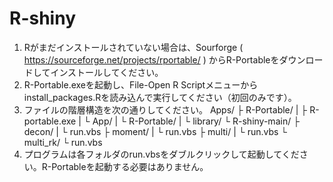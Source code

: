 # R-shiny
1) Rがまだインストールされていない場合は、Sourforge ( https://sourceforge.net/projects/rportable/ ) からR-Portableをダウンロードしてインストールしてください。
2) R-Portable.exeを起動し、File-Open R Scriptメニューからinstall_packages.Rを読み込んで実行してください（初回のみです）。
3) ファイルの階層構造を次の通りしてください。
   Apps/
    ├ R-Portable/
    |  ├ R-portable.exe
    |  └ App/
    |     └ R-Portable/
    |        └ library/
    └ R-shiny-main/
       ├ decon/
       |  └ run.vbs
       ├ moment/
       |  └ run.vbs
       ├ multi/
       |  └ run.vbs
       └ multi_rk/
          └ run.vbs
4) プログラムは各フォルダのrun.vbsをダブルクリックして起動してください。R-Portableを起動する必要はありません。
